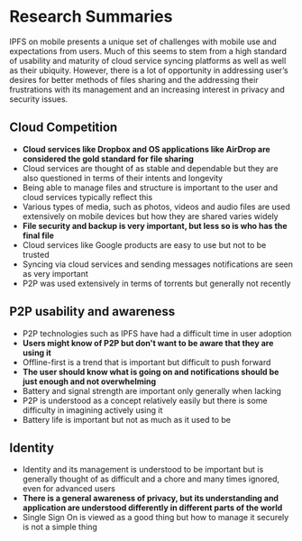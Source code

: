 # Research Summaries

IPFS on mobile presents a unique set of challenges with mobile use and expectations from users. Much of this seems to stem from a high standard of usability and maturity of cloud service syncing platforms as well as well as their ubiquity. However, there is a lot of opportunity in addressing user’s desires for better methods of files sharing and the addressing their frustrations with its management and an increasing interest in privacy and security issues.

## Cloud Competition

- **Cloud services like Dropbox and OS applications like AirDrop are considered the gold standard for file sharing**
- Cloud services are thought of as stable and dependable but they are also questioned in terms of their intents and longevity
- Being able to manage files and structure is important to the user and cloud services typically reflect this
- Various types of media, such as photos, videos and audio files are used extensively on mobile devices but how they are shared varies widely
- **File security and backup is very important, but less so is who has the final file**
- Cloud services like Google products are easy to use but not to be trusted
- Syncing via cloud services and sending messages notifications are seen as very important
- P2P was used extensively in terms of torrents but generally not recently

## P2P usability and awareness

- P2P technologies such as IPFS have had a difficult time in user adoption
- **Users might know of P2P but don't want to be aware that they are using it**
- Offline-first is a trend that is important but difficult to push forward
- **The user should know what is going on and notifications should be just enough and not overwhelming**
- Battery and signal strength are important only generally when lacking
- P2P is understood as a concept relatively easily but there is some difficulty in imagining actively using it
- Battery life is important but not as much as it used to be

## Identity

- Identity and its management is understood to be important but is generally thought of as difficult and a chore and many times ignored, even for advanced users
- **There is a general awareness of privacy, but its understanding and application are understood differently in different parts of the world**
- Single Sign On is viewed as a good thing but how to manage it securely is not a simple thing
